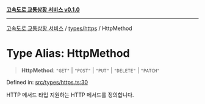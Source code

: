 [**고속도로 교통상황 서비스 v0.1.0**](../../../README.md)

***

[고속도로 교통상황 서비스](../../../modules.md) / [types/https](../README.md) / HttpMethod

# Type Alias: HttpMethod

> **HttpMethod**: `"GET"` \| `"POST"` \| `"PUT"` \| `"DELETE"` \| `"PATCH"`

Defined in: [src/types/https.ts:30](https://github.com/ksheyon123/road-status-preview/blob/f8475dd9e1f35d9b8acf92ef20ed9d0782a8bb42/src/types/https.ts#L30)

HTTP 메서드 타입
지원하는 HTTP 메서드를 정의합니다.
